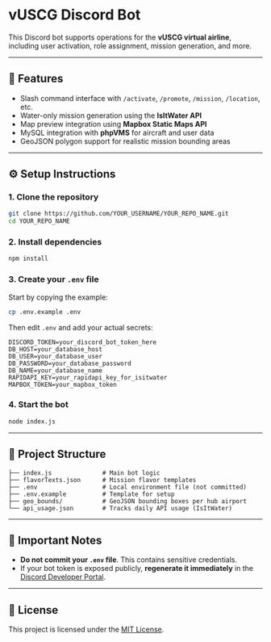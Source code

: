 # vUSCG Discord Bot

This Discord bot supports operations for the **vUSCG virtual airline**, including user activation, role assignment, mission generation, and more.

---

## 🚀 Features

- Slash command interface with `/activate`, `/promote`, `/mission`, `/location`, etc.
- Water-only mission generation using the **IsItWater API**
- Map preview integration using **Mapbox Static Maps API**
- MySQL integration with **phpVMS** for aircraft and user data
- GeoJSON polygon support for realistic mission bounding areas

---

## ⚙️ Setup Instructions

### 1. Clone the repository
```bash
git clone https://github.com/YOUR_USERNAME/YOUR_REPO_NAME.git
cd YOUR_REPO_NAME
```

### 2. Install dependencies
```bash
npm install
```

### 3. Create your `.env` file
Start by copying the example:
```bash
cp .env.example .env
```

Then edit `.env` and add your actual secrets:
```env
DISCORD_TOKEN=your_discord_bot_token_here
DB_HOST=your_database_host
DB_USER=your_database_user
DB_PASSWORD=your_database_password
DB_NAME=your_database_name
RAPIDAPI_KEY=your_rapidapi_key_for_isitwater
MAPBOX_TOKEN=your_mapbox_token
```

### 4. Start the bot
```bash
node index.js
```

---

## 📁 Project Structure

```
├── index.js              # Main bot logic
├── flavorTexts.json      # Mission flavor templates
├── .env                  # Local environment file (not committed)
├── .env.example          # Template for setup
├── geo_bounds/           # GeoJSON bounding boxes per hub airport
└── api_usage.json        # Tracks daily API usage (IsItWater)
```

---

## 🛑 Important Notes

- **Do not commit your `.env` file**. This contains sensitive credentials.
- If your bot token is exposed publicly, **regenerate it immediately** in the [Discord Developer Portal](https://discord.com/developers/applications).

---

## 📄 License

This project is licensed under the [MIT License](LICENSE).
